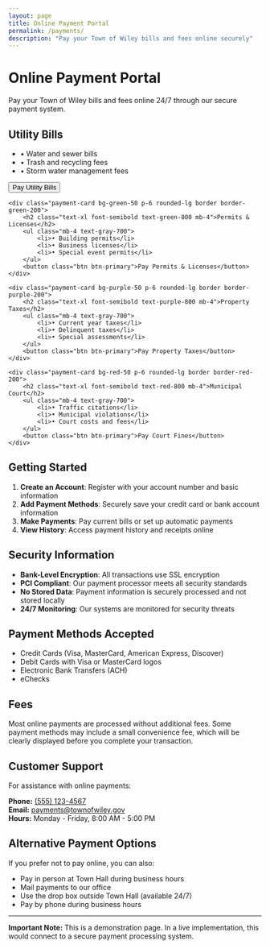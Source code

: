 ```yaml
---
layout: page
title: Online Payment Portal
permalink: /payments/
description: "Pay your Town of Wiley bills and fees online securely"
---
```


# Online Payment Portal

Pay your Town of Wiley bills and fees online 24/7 through our secure payment system.

<div class="payment-options grid md:grid-cols-2 gap-6 my-8">
    <div class="payment-card bg-blue-50 p-6 rounded-lg border border-blue-200">
        <h2 class="text-xl font-semibold text-blue-800 mb-4">Utility Bills</h2>
        <ul class="mb-4 text-gray-700">
            <li>• Water and sewer bills</li>
            <li>• Trash and recycling fees</li>
            <li>• Storm water management fees</li>
        </ul>
        <button class="btn btn-primary">Pay Utility Bills</button>
    </div>
    
    <div class="payment-card bg-green-50 p-6 rounded-lg border border-green-200">
        <h2 class="text-xl font-semibold text-green-800 mb-4">Permits & Licenses</h2>
        <ul class="mb-4 text-gray-700">
            <li>• Building permits</li>
            <li>• Business licenses</li>
            <li>• Special event permits</li>
        </ul>
        <button class="btn btn-primary">Pay Permits & Licenses</button>
    </div>
    
    <div class="payment-card bg-purple-50 p-6 rounded-lg border border-purple-200">
        <h2 class="text-xl font-semibold text-purple-800 mb-4">Property Taxes</h2>
        <ul class="mb-4 text-gray-700">
            <li>• Current year taxes</li>
            <li>• Delinquent taxes</li>
            <li>• Special assessments</li>
        </ul>
        <button class="btn btn-primary">Pay Property Taxes</button>
    </div>
    
    <div class="payment-card bg-red-50 p-6 rounded-lg border border-red-200">
        <h2 class="text-xl font-semibold text-red-800 mb-4">Municipal Court</h2>
        <ul class="mb-4 text-gray-700">
            <li>• Traffic citations</li>
            <li>• Municipal violations</li>
            <li>• Court costs and fees</li>
        </ul>
        <button class="btn btn-primary">Pay Court Fines</button>
    </div>
</div>

## Getting Started

1. **Create an Account**: Register with your account number and basic information
2. **Add Payment Methods**: Securely save your credit card or bank account information
3. **Make Payments**: Pay current bills or set up automatic payments
4. **View History**: Access payment history and receipts online

## Security Information

- **Bank-Level Encryption**: All transactions use SSL encryption
- **PCI Compliant**: Our payment processor meets all security standards
- **No Stored Data**: Payment information is securely processed and not stored locally
- **24/7 Monitoring**: Our systems are monitored for security threats

## Payment Methods Accepted

- Credit Cards (Visa, MasterCard, American Express, Discover)
- Debit Cards with Visa or MasterCard logos
- Electronic Bank Transfers (ACH)
- eChecks

## Fees

Most online payments are processed without additional fees. Some payment methods may include a small convenience fee, which will be clearly displayed before you complete your transaction.

## Customer Support

For assistance with online payments:

**Phone:** [(555) 123-4567](tel:+15551234567)  
**Email:** [payments@townofwiley.gov](mailto:payments@townofwiley.gov)  
**Hours:** Monday - Friday, 8:00 AM - 5:00 PM

## Alternative Payment Options

If you prefer not to pay online, you can also:
- Pay in person at Town Hall during business hours
- Mail payments to our office
- Use the drop box outside Town Hall (available 24/7)
- Pay by phone during business hours

---

**Important Note:** This is a demonstration page. In a live implementation, this would connect to a secure payment processing system.
